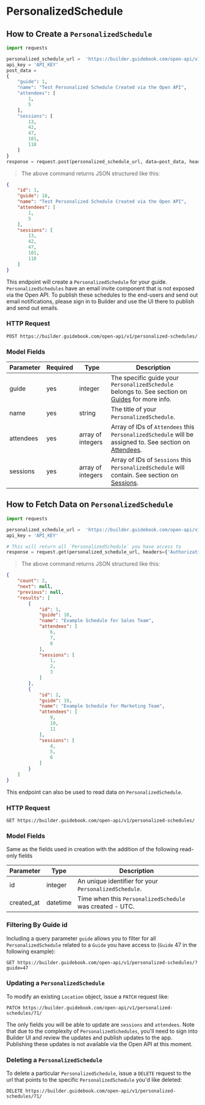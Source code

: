 # PersonalizedSchedule

## How to Create a `PersonalizedSchedule`


```python
import requests

personalized_schedule_url =  'https://builder.guidebook.com/open-api/v1/personalized-schedules/'
api_key = 'API_KEY'
post_data =
{
	"guide": 1,
	"name": "Test Personalized Schedule Created via the Open API",
	"attendees": [
		1,
		5
	],
	"sessions": [
		13,
		42,
		47,
		101,
		118
	]
}
response = request.post(personalized_schedule_url, data=post_data, headers={'Authorization': 'JWT ' + api_key})

```

> The above command returns JSON structured like this:

```json
{
	"id": 1,
	"guide": 18,
	"name": "Test Personalized Schedule Created via the Open API",
	"attendees": [
		1,
		5
	],
	"sessions": [
		13,
		42,
		47,
		101,
		118
	]
}

```


This endpoint will create a `PersonalizedSchedule` for your guide.  `PersonalizedSchedules` have an email invite component that is not exposed via the Open API. To publish these schedules to the end-users and send out email notifications, please sign in to Builder and use the UI there to publish and send out emails.

### HTTP Request

`POST https://builder.guidebook.com/open-api/v1/personalized-schedules/`

### Model Fields

Parameter       | Required  | Type    | Description
---------       | --------  | ------- | -----------
guide           | yes | integer  | The specific guide your `PersonalizedSchedule` belongs to.  See section on [Guides](#guides) for more info.
name            | yes | string   | The title of your `PersonalizedSchedule`.
attendees       | yes | array of integers | Array of IDs of `Attendees` this `PersonalizedSchedule` will be assigned to.  See section on [Attendees](#attendees).
sessions       | yes | array of integers | Array of IDs of `Sessions` this `PersonalizedSchedule` will contain.  See section on [Sessions](#sessions).



## How to Fetch Data on `PersonalizedSchedule`


```python
import requests

personalized_schedule_url =  'https://builder.guidebook.com/open-api/v1/personalized-schedules/'
api_key = 'API_KEY'

# This will return all `PersonalizedSchedule` you have access to
response = request.get(personalized_schedule_url, headers={'Authorization': 'JWT ' + api_key})
```

> The above command returns JSON structured like this:

```json
{
	"count": 2,
	"next": null,
	"previous": null,
	"results": [
		{
			"id": 1,
			"guide": 18,
			"name": "Example Schedule for Sales Team",
			"attendees": [
				6,
				7,
				8
			],
			"sessions": [
				1,
				2,
				3
			]
		},
		{
			"id": 2,
			"guide": 19,
			"name": "Example Schedule for Marketing Team",
			"attendees": [
				9,
				10,
				11
			],
			"sessions": [
				4,
				5,
				6
			]
		}
	]
}
```


This endpoint can also be used to read data on `PersonalizedSchedule`.

### HTTP Request

`GET https://builder.guidebook.com/open-api/v1/personalized-schedules/`

### Model Fields

Same as the fields used in creation with the addition of the following read-only fields

Parameter       | Type    | Description
---------       | ------- | -----------
id              | integer  | An unique identifier for your `PersonalizedSchedule`.
created_at      | datetime | Time when this `PersonalizedSchedule` was created - UTC.

### Filtering By Guide id

Including a query parameter `guide` allows you to filter for all `PersonalizedSchedule` related to a `Guide` you have access to (`Guide` 47 in the following example):

`GET https://builder.guidebook.com/open-api/v1/personalized-schedules/?guide=47`

### Updating a `PersonalizedSchedule`

To modify an existing `Location` object, issue a `PATCH` request like:

`PATCH https://builder.guidebook.com/open-api/v1/personalized-schedules/71/`

The only fields you will be able to update are `sessions` and `attendees`.  Note that due to the complexity of `PersonalizedSchedules`, you'll need to sign into Builder UI and review the updates and publish updates to the app.  Publishing these updates is not available via the Open API at this moment.

### Deleting a `PersonalizedSchedule`

To delete a particular `PersonalizedSchedule`, issue a `DELETE` request to the url that points to the specific `PersonalizedSchedule` you'd like deleted:

`DELETE https://builder.guidebook.com/open-api/v1/personalized-schedules/71/`
